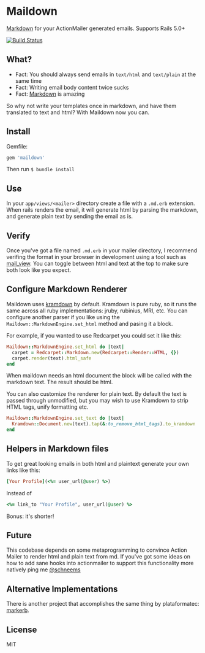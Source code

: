 # Maildown

[Markdown](http://daringfireball.net/projects/markdown/syntax) for your ActionMailer generated emails. Supports Rails 5.0+

[![Build Status](https://travis-ci.org/schneems/maildown.png)](https://travis-ci.org/schneems/maildown)

## What?

- Fact: You should always send emails in `text/html` and `text/plain` at the same time
- Fact: Writing email body content twice sucks
- Fact: [Markdown](http://daringfireball.net/projects/markdown/syntax) is amazing

So why not write your templates once in markdown, and have them translated to text and html? With Maildown now you can.

## Install

Gemfile:

```ruby
gem 'maildown'
```

Then run `$ bundle install`

## Use

In your `app/views/<mailer>` directory create a file with a `.md.erb` extension. When rails renders the email, it will generate html by parsing the markdown, and generate plain text by sending the email as is.

## Verify

Once you've got a file named `.md.erb` in your mailer directory, I recommend verifing the format in your browser in development using a tool such as [mail_view](https://github.com/basecamp/mail_view). You can toggle between html and text at the top to make sure both look like you expect.

## Configure Markdown Renderer

Maildown uses [kramdown](https://github.com/gettalong/kramdown) by default.
Kramdown is pure ruby, so it runs the same across all ruby implementations:
jruby, rubinius, MRI, etc. You can configure another parser if you like using
the `Maildown::MarkdownEngine.set_html` method and pasing it a block.

For example, if you wanted to use Redcarpet you could set it like this:

```ruby
Maildown::MarkdownEngine.set_html do |text|
  carpet = Redcarpet::Markdown.new(Redcarpet::Render::HTML, {})
  carpet.render(text).html_safe
end
```

When maildown needs an html document the block will be called with the markdown
text. The result should be html.

You can also customize the renderer for plain text. By default the text is 
passed through unmodified, but you may wish to use Kramdown to strip HTML tags,
unify formatting etc.

```ruby
Maildown::MarkdownEngine.set_text do |text|
  Kramdown::Document.new(text).tap(&:to_remove_html_tags).to_kramdown
end
```

## Helpers in Markdown files

To get great looking emails in both html and plaintext generate your own links like this:

```ruby
[Your Profile](<%= user_url(@user) %>)
```

Instead of

```ruby
<%= link_to "Your Profile", user_url(@user) %>
```

Bonus: it's shorter!

## Future

This codebase depends on some metaprogramming to convince Action Mailer to render html and plain text from md. If you've got some ideas on how to add sane hooks into actionmailer to support this functionality more natively ping me [@schneems](https://twitter.com/schneems)


## Alternative Implementations

There is another project that accomplishes the same thing by plataformatec: [markerb](https://github.com/plataformatec/markerb).

## License

MIT
